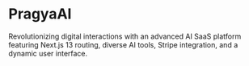 # PragyaAI
Revolutionizing digital interactions with an advanced AI SaaS platform featuring Next.js 13 routing, diverse AI tools, Stripe integration, and a dynamic user interface.
